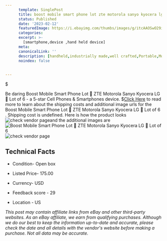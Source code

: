 ```yaml
---
      template: SinglePost
      title: boost mobile smart phone lot zte motorola sanyo kyocera lg lot of 6 
      status: Published
      date: '2023-02-12'
      featuredImage: https://i.ebayimg.com/thumbs/images/g/itcAAOSwO29igo1Q/s-l225.jpg
      categories: 
      excerpt: >-
        [smartphone,device ,hand held device]
      meta:
      canonicalLink: ''
      description: [handheld,industrially made,well crafted,Portable,Mobile,Compact,Convenient,Lightweight,Maneuverable,Man-portable,Miniature,Carriable,Hand-held,Light,Holdable,Transportable,Mobile device,Pocket-sized,On-the-go,Wireless,Cordless,Compact size,Convenient size, smartphone,device ,hand held device]
      noindex: false
      
        
---
```

$

Be daring Boost Mobile Smart Phone Lot 🌟 ZTE Motorola Sanyo Kyocera LG 🌟 Lot of 6   - a 5-star Cell Phones & Smartphones device.
$[Click Here](https://www.ebay.com/itm/354062939478?hash=item526fcbb556%3Ag%3AitcAAOSwO29igo1Q&mkevt=1&mkcid=1&mkrid=711-53200-19255-0&campid=%253CePNCampaignId%253E&customid=%253CreferenceId%253E&toolid=10049) to read more to learn about the shipping costs and additional image urls for the Boost Mobile Smart Phone Lot 🌟 ZTE Motorola Sanyo Kyocera LG 🌟 Lot of 6  . Shipping cost is undefined. Here is how the product looks ![check vendor page](https://i.ebayimg.com/thumbs/images/g/itcAAOSwO29igo1Q/s-l225.jpg)and the additional images are![Boost Mobile Smart Phone Lot 🌟 ZTE Motorola Sanyo Kyocera LG 🌟 Lot of 6  ](https://i.ebayimg.com/images/g/itcAAOSwO29igo1Q/s-l1600.jpg)![check vendor page](https://origin-galleryplus.ebayimg.com/ws/web/354062939478_2_0_1/225x225.jpg,https://origin-galleryplus.ebayimg.com/ws/web/354062939478_3_0_1/225x225.jpg)



 ## Technical Facts 



     
      

 - Condition- Open box 


      

 - Listed Price- 175.00 


      

 - Currency- USD 


      

 - Feedback score - 29 


      

 - Location - US 


      
      

 *_This post may contain affiliate links from eBay and other third-party websites. As an eBay affiliate, we earn from qualifying purchases. Although we do our best to keep the information up-to-date and accurate, please check the date and all details with the vendor's website before making a purchase. Not all data may be accurate._*






